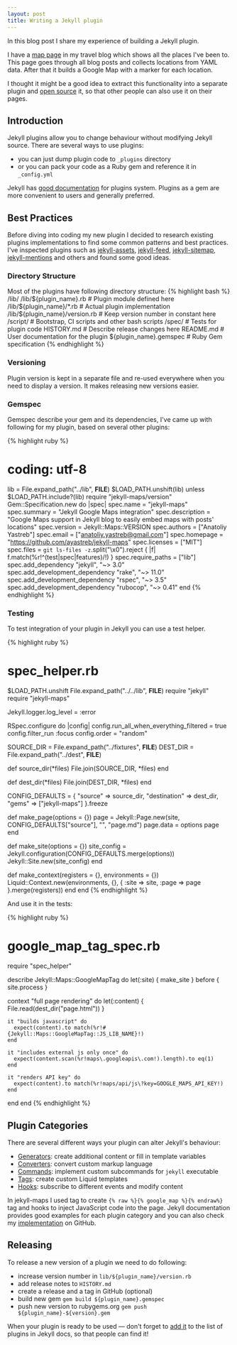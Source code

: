 ```yaml
---
layout: post
title: Writing a Jekyll plugin
---
```


In this blog post I share my experience of building a Jekyll plugin.

I have a [map page](https://11route.com/map) in my travel blog which shows all the places I've been to. This page goes through all blog posts and collects locations from YAML data. After that it builds a Google Map with a marker for each location.

I thought it might be a good idea to extract this functionality into a separate plugin and [open source](https://ayastreb.me/jekyll-maps/) it, so that other people can also use it on their pages. 

## Introduction

Jekyll plugins allow you to change behaviour without modifying Jekyll source.
There are several ways to use plugins: 

* you can just dump plugin code to `_plugins` directory 
* or you can pack your code as a Ruby gem and reference it in `_config.yml`
 
Jekyll has [good documentation](https://jekyllrb.com/docs/plugins/) for plugins system.
Plugins as a gem are more convenient to users and generally preferred. 

## Best Practices

Before diving into coding my new plugin I decided to research existing plugins implementations to find some common patterns and best practices. I've inspected plugins such as [jekyll-assets](https://github.com/jekyll/jekyll-assets), [jekyll-feed](https://github.com/jekyll/jekyll-feed), [jekyll-sitemap](https://github.com/jekyll/jekyll-sitemap), [jekyll-mentions](https://github.com/jekyll/jekyll-mentions) and others and found some good ideas.

### Directory Structure

Most of the plugins have following directory structure:
{% highlight bash %}
/lib/
/lib/${plugin_name}.rb         # Plugin module defined here
/lib/${plugin_name}/*.rb       # Actual plugin implementation
/lib/${plugin_name}/version.rb # Keep version number in constant here
/script/                       # Bootstrap, CI scripts and other bash scripts
/spec/                         # Tests for plugin code
HISTORY.md                     # Describe release changes here
README.md                      # User documentation for the plugin
${plugin_name}.gemspec         # Ruby Gem specification
{% endhighlight %}

### Versioning
Plugin version is kept in a separate file and re-used everywhere when you need to display a version. It makes releasing new versions easier.

### Gemspec
Gemspec describe your gem and its dependencies, I've came up with following for my plugin, based on several other plugins:

{% highlight ruby %}
# coding: utf-8
lib = File.expand_path("../lib", __FILE__)
$LOAD_PATH.unshift(lib) unless $LOAD_PATH.include?(lib)
require "jekyll-maps/version"
Gem::Specification.new do |spec|
  spec.name          = "jekyll-maps"
  spec.summary       = "Jekyll Google Maps integration"
  spec.description   = "Google Maps support in Jekyll blog to easily embed maps with posts' locations"
  spec.version       = Jekyll::Maps::VERSION
  spec.authors       = ["Anatoliy Yastreb"]
  spec.email         = ["anatoliy.yastreb@gmail.com"]
  spec.homepage      = "https://github.com/ayastreb/jekyll-maps"
  spec.licenses      = ["MIT"]
  spec.files         = `git ls-files -z`.split("\x0").reject { |f| f.match(%r!^(test|spec|features)/!) }
  spec.require_paths = ["lib"]
  spec.add_dependency "jekyll", "~> 3.0"
  spec.add_development_dependency "rake", "~> 11.0"
  spec.add_development_dependency "rspec", "~> 3.5"
  spec.add_development_dependency "rubocop", "~> 0.41"
end
{% endhighlight %}

### Testing
To test integration of your plugin in Jekyll you can use a test helper.

{% highlight ruby %}
# spec_helper.rb
$LOAD_PATH.unshift File.expand_path("../../lib", __FILE__)
require "jekyll"
require "jekyll-maps"

Jekyll.logger.log_level = :error

RSpec.configure do |config|
  config.run_all_when_everything_filtered = true
  config.filter_run :focus
  config.order = "random"

  SOURCE_DIR = File.expand_path("../fixtures", __FILE__)
  DEST_DIR   = File.expand_path("../dest", __FILE__)

  def source_dir(*files)
    File.join(SOURCE_DIR, *files)
  end

  def dest_dir(*files)
    File.join(DEST_DIR, *files)
  end

  CONFIG_DEFAULTS = {
    "source"      => source_dir,
    "destination" => dest_dir,
    "gems"        => ["jekyll-maps"]
  }.freeze

  def make_page(options = {})
    page      = Jekyll::Page.new(site, CONFIG_DEFAULTS["source"], "", "page.md")
    page.data = options
    page
  end

  def make_site(options = {})
    site_config = Jekyll.configuration(CONFIG_DEFAULTS.merge(options))
    Jekyll::Site.new(site_config)
  end

  def make_context(registers = {}, environments = {})
    Liquid::Context.new(environments, {}, 
      { :site => site, :page => page }.merge(registers))
  end
end
{% endhighlight %}

And use it in the tests:

{% highlight ruby %}
# google_map_tag_spec.rb
require "spec_helper"

describe Jekyll::Maps::GoogleMapTag do
  let(:site) { make_site }
  before { site.process }

  context "full page rendering" do
    let(:content) { File.read(dest_dir("page.html")) }

    it "builds javascript" do
      expect(content).to match(%r!#{Jekyll::Maps::GoogleMapTag::JS_LIB_NAME}!)
    end

    it "includes external js only once" do
      expect(content.scan(%r!maps\.googleapis\.com!).length).to eq(1)
    end

    it "renders API key" do
      expect(content).to match(%r!maps/api/js\?key=GOOGLE_MAPS_API_KEY!)
    end
  end
end
{% endhighlight %}

## Plugin Categories

There are several different ways your plugin can alter Jekyll's behaviour:

* [Generators](https://jekyllrb.com/docs/plugins/#generators): create additional content or fill in template variables
* [Converters](https://jekyllrb.com/docs/plugins/#converters): convert custom markup language
* [Commands](https://jekyllrb.com/docs/plugins/#commands): implement custom subcommands for `jekyll` executable
* [Tags](https://jekyllrb.com/docs/plugins/#tags): create custom Liquid templates
* [Hooks](https://jekyllrb.com/docs/plugins/#hooks): subscribe to different events and modify content

In jekyll-maps I used tag to create `{% raw %}{% google_map %}{% endraw%}` tag and hooks to inject JavaScript code into the page.
Jekyll documentation provides good examples for each plugin category and you can also check my [implementation](https://github.com/ayastreb/jekyll-maps/tree/master/lib/jekyll-maps) on GitHub.

## Releasing

To release a new version of a plugin we need to do following:

* increase version number in `lib/${plugin_name}/version.rb`
* add release notes to `HISTORY.md`
* create a release and a tag in GitHub (optional)
* build new gem 
  `gem build ${plugin_name}.gemspec`
* push new version to rubygems.org 
  `gem push ${plugin_name}-${version}.gem`

When your plugin is ready to be used &mdash; don't forget to [add it](https://jekyllrb.com/docs/contributing/#adding-plugins) to the list of plugins in Jekyll docs, so that people can find it! 

